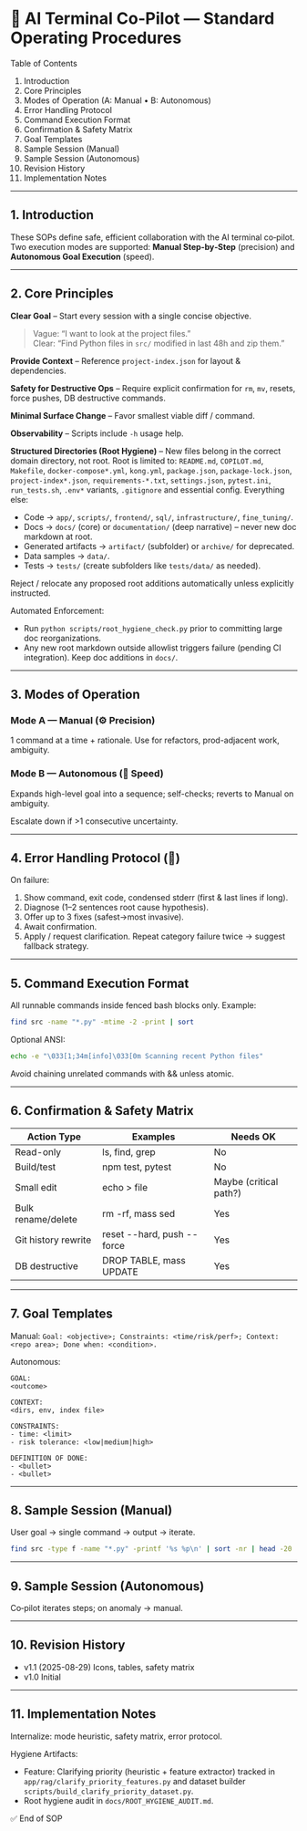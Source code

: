 # 🔷 AI Terminal Co‑Pilot — Standard Operating Procedures

Table of Contents
1. Introduction
2. Core Principles
3. Modes of Operation (A: Manual • B: Autonomous)
4. Error Handling Protocol
5. Command Execution Format
6. Confirmation & Safety Matrix
7. Goal Templates
8. Sample Session (Manual)
9. Sample Session (Autonomous)
10. Revision History
11. Implementation Notes

<!-- Legend: <PRIMARY>=🔷  <ACCENT>=🟢  <WARN>=🟠  <DANGER>=🔴  <INFO>=🔹  <OK>=✅ -->

---
## 1. Introduction
These SOPs define safe, efficient collaboration with the AI terminal co‑pilot. Two execution modes are supported: **Manual Step‑by‑Step** (precision) and **Autonomous Goal Execution** (speed).

---
## 2. Core Principles
**Clear Goal** – Start every session with a single concise objective.

> Vague: “I want to look at the project files.”  
> Clear: “Find Python files in `src/` modified in last 48h and zip them.”

**Provide Context** – Reference `project-index.json` for layout & dependencies.

**Safety for Destructive Ops** – Require explicit confirmation for `rm`, `mv`, resets, force pushes, DB destructive commands.

**Minimal Surface Change** – Favor smallest viable diff / command.

**Observability** – Scripts include `-h` usage help.

**Structured Directories (Root Hygiene)** – New files belong in the correct domain directory, not root. Root is limited to: `README.md`, `COPILOT.md`, `Makefile`, `docker-compose*.yml`, `kong.yml`, `package.json`, `package-lock.json`, `project-index*.json`, `requirements-*.txt`, `settings.json`, `pytest.ini`, `run_tests.sh`, `.env*` variants, `.gitignore` and essential config. Everything else:
- Code → `app/`, `scripts/`, `frontend/`, `sql/`, `infrastructure/`, `fine_tuning/`.
- Docs → `docs/` (core) or `documentation/` (deep narrative) – never new doc markdown at root.
- Generated artifacts → `artifact/` (subfolder) or `archive/` for deprecated.
- Data samples → `data/`.
- Tests → `tests/` (create subfolders like `tests/data/` as needed).

Reject / relocate any proposed root additions automatically unless explicitly instructed.

Automated Enforcement:
- Run `python scripts/root_hygiene_check.py` prior to committing large doc reorganizations.
- Any new root markdown outside allowlist triggers failure (pending CI integration). Keep doc additions in `docs/`.

---
## 3. Modes of Operation
### Mode A — Manual (⚙️ Precision)
1 command at a time + rationale. Use for refactors, prod-adjacent work, ambiguity.

### Mode B — Autonomous (🚀 Speed)
Expands high-level goal into a sequence; self-checks; reverts to Manual on ambiguity.

Escalate down if >1 consecutive uncertainty.

---
## 4. Error Handling Protocol (🚨)
On failure:
1. Show command, exit code, condensed stderr (first & last lines if long).
2. Diagnose (1–2 sentences root cause hypothesis).
3. Offer up to 3 fixes (safest→most invasive).
4. Await confirmation.
5. Apply / request clarification.
Repeat category failure twice → suggest fallback strategy.

---
## 5. Command Execution Format
All runnable commands inside fenced bash blocks only.
Example:
```bash
find src -name "*.py" -mtime -2 -print | sort
```
Optional ANSI:
```bash
echo -e "\033[1;34m[info]\033[0m Scanning recent Python files"
```
Avoid chaining unrelated commands with && unless atomic.

---
## 6. Confirmation & Safety Matrix
| Action Type | Examples | Needs OK |
|-------------|----------|----------|
| Read-only | ls, find, grep | No |
| Build/test | npm test, pytest | No |
| Small edit | echo > file | Maybe (critical path?) |
| Bulk rename/delete | rm -rf, mass sed | Yes |
| Git history rewrite | reset --hard, push --force | Yes |
| DB destructive | DROP TABLE, mass UPDATE | Yes |

---
## 7. Goal Templates
Manual:
`Goal: <objective>; Constraints: <time/risk/perf>; Context: <repo area>; Done when: <condition>.`

Autonomous:
```
GOAL:
<outcome>

CONTEXT:
<dirs, env, index file>

CONSTRAINTS:
- time: <limit>
- risk tolerance: <low|medium|high>

DEFINITION OF DONE:
- <bullet>
- <bullet>
```

---
## 8. Sample Session (Manual)
User goal → single command → output → iterate.
```bash
find src -type f -name "*.py" -printf '%s %p\n' | sort -nr | head -20
```

---
## 9. Sample Session (Autonomous)
Co‑pilot iterates steps; on anomaly → manual.

---
## 10. Revision History
- v1.1 (2025-08-29) Icons, tables, safety matrix
- v1.0 Initial

---
## 11. Implementation Notes
Internalize: mode heuristic, safety matrix, error protocol.

Hygiene Artifacts:
- Feature: Clarifying priority (heuristic + feature extractor) tracked in `app/rag/clarify_priority_features.py` and dataset builder `scripts/build_clarify_priority_dataset.py`.
- Root hygiene audit in `docs/ROOT_HYGIENE_AUDIT.md`.

✅ End of SOP